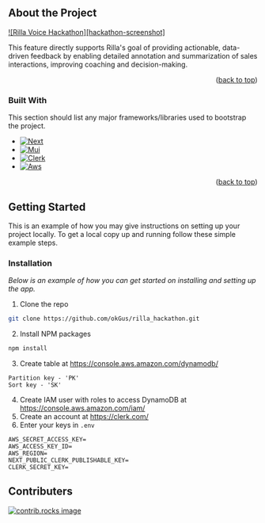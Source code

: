 <!-- ABOUT THE PROJECT -->
## About the Project
[![Rilla Voice Hackathon][hackathon-screenshot]](http://18.208.201.52:3000/)

This feature directly supports Rilla's goal of providing actionable, data-driven feedback by enabling detailed annotation and summarization of sales interactions, improving coaching and decision-making.

<p align="right">(<a href="#readme-top">back to top</a>)</p>

### Built With

This section should list any major frameworks/libraries used to bootstrap the project.

* [![Next][Next.js]][Next-url]
* [![Mui][Mui.com]][Mui-url]
* [![Clerk][Clerk.com]][Clerk-url]
* [![Aws][Aws.com]][Aws-url]

<p align="right">(<a href="#readme-top">back to top</a>)</p>

<!-- GETTING STARTED -->
## Getting Started
This is an example of how you may give instructions on setting up your project locally.
To get a local copy up and running follow these simple example steps.

### Installation

_Below is an example of how you can get started on installing and setting up the app._

1. Clone the repo
```sh
git clone https://github.com/okGus/rilla_hackathon.git
```
2. Install NPM packages
```sh
npm install
```
3. Create table at https://console.aws.amazon.com/dynamodb/
```text
Partition key - 'PK'
Sort key - 'SK'
```
4. Create IAM user with roles to access DynamoDB at https://console.aws.amazon.com/iam/
5. Create an account at https://clerk.com/
6. Enter your keys in `.env`
```text
AWS_SECRET_ACCESS_KEY=
AWS_ACCESS_KEY_ID=
AWS_REGION=
NEXT_PUBLIC_CLERK_PUBLISHABLE_KEY=
CLERK_SECRET_KEY=
```

<!-- CONTRIBUTING -->
## Contributers
<a href="https://github.com/okGus/rilla_hackathon/graphs/contributors">
    <img src="https://contrib.rocks/image?repo=okGus/rilla_hackathon" alt="contrib.rocks image" />
</a>

<!-- MARKDOWN LINKS & IMAGES -->
[Next.js]: https://img.shields.io/badge/next.js-000000?style=for-the-badge&logo=nextdotjs&logoColor=white
[Next-url]: https://nextjs.org/

[Mui.com]: https://img.shields.io/badge/Mui-0769AD?style=for-the-badge&logo=mui&logoColor=white
[Mui-url]:https://mui.com/

[Clerk.com]: https://img.shields.io/badge/Clerk-000000?style=for-the-badge&logo=clerk&logoColor=white
[Clerk-url]: https://clerk.com/

[Aws.com]: https://img.shields.io/static/v1?style=for-the-badge&message=Amazon+DynamoDB&color=4053D6&logo=Amazon+DynamoDB&logoColor=FFFFFF&label=
[Aws-url]: https://console.aws.amazon.com/dynamodb/